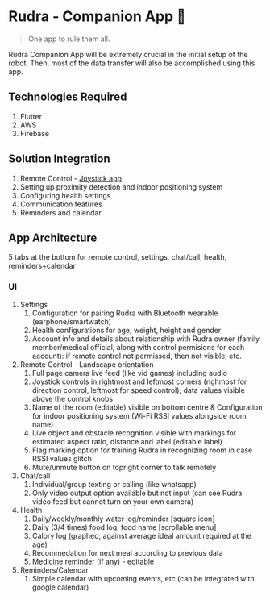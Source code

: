 # Rudra - Companion App 📱

> One app to rule them all.

Rudra Companion App will be extremely crucial in the initial setup of the robot. Then, most of the data transfer will also be accomplished using this app.

## Technologies Required
1. Flutter
2. AWS 
3. Firebase 

## Solution Integration
1. Remote Control - [Joystick app](https://medium.com/@gilesjeremydev/create-a-virtual-joystick-for-flame-game-cf62cad7bc4)
2. Setting up proximity detection and indoor positioning system
3. Configuring health settings
4. Communication features
5. Reminders and calendar

## App Architecture
5 tabs at the bottom for remote control, settings, chat/call, health, reminders+calendar
### UI
1. Settings
    1. Configuration for pairing Rudra with Bluetooth wearable (earphone/smartwatch)
    2. Health configurations for age, weight, height and gender
    3. Account info and details about relationship with Rudra owner (family member/medical official, along with control permisions for each account): if remote control not permissed, then not visible, etc.
2. Remote Control - Landscape orientation
    1. Full page camera live feed (like vid games) including audio
    2. Joystick controls in rightmost and leftmost corners (righmost for direction control, leftmost for speed control); data values visible above the control knobs
    3. Name of the room (editable) visible on bottom centre & Configuration for indoor positioning system (Wi-Fi RSSI values alongside room name)
    4. Live object and obstacle recognition visible with markings for estimated aspect ratio, distance and label (editable label)
    5. Flag marking option for training Rudra in recognizing room in case RSSI values glitch
    6. Mute/unmute button on topright corner to talk remotely
3. Chat/call
    1. Individual/group texting or calling (like whatsapp)
    2. Only video output option available but not input (can see Rudra video feed but cannot turn on your own camera)
4. Health
    1. Daily/weekly/monthly water log/reminder [square icon]
    2. Daily (3/4 times) food log: food name [scrollable menu]
    3. Calory log (graphed, against average ideal amount required at the age)
    4. Recommedation for next meal according to previous data
    5. Medicine reminder (if any) - editable
5. Reminders/Calendar
    1. Simple calendar with upcoming events, etc (can be integrated with google calendar)
